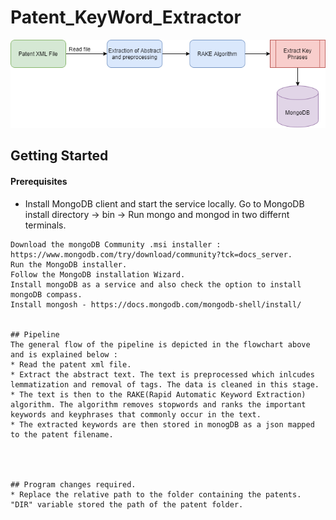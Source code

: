 # Patent_KeyWord_Extractor

![Pipeline](pipeline.png)

## Getting Started
#### Prerequisites
* Install MongoDB client and start the service locally. Go to MongoDB install directory -> bin -> Run mongo and mongod in two differnt terminals. 
```
Download the mongoDB Community .msi installer : https://www.mongodb.com/try/download/community?tck=docs_server.
Run the MongoDB installer.
Follow the MongoDB installation Wizard.
Install mongoDB as a service and also check the option to install mongoDB compass.
Install mongosh - https://docs.mongodb.com/mongodb-shell/install/


## Pipeline
The general flow of the pipeline is depicted in the flowchart above and is explained below : 
* Read the patent xml file.
* Extract the abstract text. The text is preprocessed which inlcudes lemmatization and removal of tags. The data is cleaned in this stage.
* The text is then to the RAKE(Rapid Automatic Keyword Extraction) algorithm. The algorithm removes stopwords and ranks the important keywords and keyphrases that commonly occur in the text.
* The extracted keywords are then stored in monogDB as a json mapped to the patent filename.




## Program changes required.
* Replace the relative path to the folder containing the patents. "DIR" variable stored the path of the patent folder.

